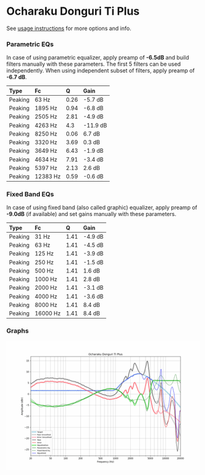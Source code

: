 # Ocharaku Donguri Ti Plus
See [usage instructions](https://github.com/jaakkopasanen/AutoEq#usage) for more options and info.

### Parametric EQs
In case of using parametric equalizer, apply preamp of **-6.5dB** and build filters manually
with these parameters. The first 5 filters can be used independently.
When using independent subset of filters, apply preamp of **-6.7 dB**.

| Type    | Fc       |    Q | Gain     |
|:--------|:---------|:-----|:---------|
| Peaking | 63 Hz    | 0.26 | -5.7 dB  |
| Peaking | 1895 Hz  | 0.94 | -6.8 dB  |
| Peaking | 2505 Hz  | 2.81 | -4.9 dB  |
| Peaking | 4263 Hz  | 4.3  | -11.9 dB |
| Peaking | 8250 Hz  | 0.06 | 6.7 dB   |
| Peaking | 3320 Hz  | 3.69 | 0.3 dB   |
| Peaking | 3649 Hz  | 6.43 | -1.9 dB  |
| Peaking | 4634 Hz  | 7.91 | -3.4 dB  |
| Peaking | 5397 Hz  | 2.13 | 2.6 dB   |
| Peaking | 12383 Hz | 0.59 | -0.6 dB  |

### Fixed Band EQs
In case of using fixed band (also called graphic) equalizer, apply preamp of **-9.0dB**
(if available) and set gains manually with these parameters.

| Type    | Fc       |    Q | Gain    |
|:--------|:---------|:-----|:--------|
| Peaking | 31 Hz    | 1.41 | -4.9 dB |
| Peaking | 63 Hz    | 1.41 | -4.5 dB |
| Peaking | 125 Hz   | 1.41 | -3.9 dB |
| Peaking | 250 Hz   | 1.41 | -1.5 dB |
| Peaking | 500 Hz   | 1.41 | 1.6 dB  |
| Peaking | 1000 Hz  | 1.41 | 2.8 dB  |
| Peaking | 2000 Hz  | 1.41 | -3.1 dB |
| Peaking | 4000 Hz  | 1.41 | -3.6 dB |
| Peaking | 8000 Hz  | 1.41 | 8.4 dB  |
| Peaking | 16000 Hz | 1.41 | 8.4 dB  |

### Graphs
![](./Ocharaku%20Donguri%20Ti%20Plus.png)